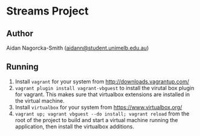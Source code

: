 # Streams Project

## Author

Aidan Nagorcka-Smith (aidann@student.unimelb.edu.au)

## Running

1. Install `vagrant` for your system from http://downloads.vagrantup.com/
2. `vagrant plugin install vagrant-vbguest` to install the virutal box plugin for vagrant. This makes sure that virtualbox extensions are installed in the virtual machine.
3. Install `virtualbox` for your system from https://www.virtualbox.org/
4. `vagrant up; vagrant vbguest --do install; vagrant reload` from the root of the project to build and start a virtual machine running the application, then install the virtualbox additions.